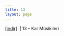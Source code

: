 ```yaml
---
title: 13
layout: page
---
```


<a href="https://cloud.mail.ru/public/0ae4e2c2c596/13%20-%20Kar%20Musikileri" target="_blank">[indir]</a>   |   13 &#8211; Kar Mûsikileri

